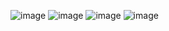 ![image](https://github.com/user-attachments/assets/a3251514-d702-4ba9-95fd-1992ab82b4a0)
![image](https://github.com/user-attachments/assets/355e8c88-52a8-4fcb-ba5c-547f472fc859)
![image](https://github.com/user-attachments/assets/f36a9036-a761-48ec-bc4b-b906bec76abc)
![image](https://github.com/user-attachments/assets/85c55024-7715-4c5d-8fad-6824efd18a18)
